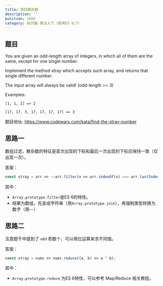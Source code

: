 ```yaml
---
title: 查找散杂数
description: ''
position: 1802
category: 知识篇-算法入门（使用ES 6/7）
---
```


## 题目

You are given an odd-length array of integers, in which all of them are the same, except for one single number.

Implement the method stray which accepts such array, and returns that single different number.

The input array will always be valid! (odd-length >= 3)

Examples:

```
[1, 1, 2] => 2

[17, 17, 3, 17, 17, 17, 17] => 3
```

题目地址: <https://www.codewars.com/kata/find-the-stray-number>

## 思路一

数组过滤，散杂数的特征是首次出现的下标和最后一次出现的下标应保持一致（仅出现一次）。

答案：

```js
const stray = arr => ~~arr.filter(x => arr.indexOf(x) === arr.lastIndexOf(x)).join('');
```

其中：

* `Array.prototype.filter`是ES 6的特性。
* 结果为数组，先变成字符串（用`Array.prototype.join`），再强制类型转换为数字（用`~~`）

## 思路二

注意题干中提到了 `odd` 奇数个，可以用位运算来求不同值。

答案：

```js
const stray = nums => nums.reduce((a, b) => a ^ b);
```

其中：

* `Array.prototype.reduce` 为ES 6特性，可以参考 Map/Reduce 相关教程。
